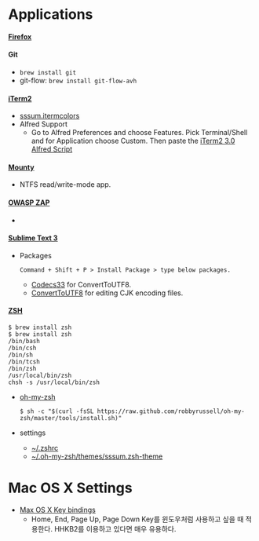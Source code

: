 # Applications

#### [Firefox](https://www.mozilla.org)

#### Git
- ```brew install git```
- git-flow: ```brew install git-flow-avh```

#### [iTerm2](https://www.iterm2.com)
- [sssum.itermcolors](https://github.com/iandmyhand/settings/blob/master/MacOSX/sssum.itermcolors)
- Alfred Support
    - Go to Alfred Preferences and choose Features. Pick Terminal/Shell and for Application choose Custom. Then paste the [iTerm2 3.0 Alfred Script](https://github.com/iandmyhand/settings/blob/master/MacOSX/iTerm2-3.0AlfredScript.txt)

#### [Mounty](http://www.enjoygineering.com/mounty/)
- NTFS read/write-mode app.

#### [OWASP ZAP](https://github.com/zaproxy/zaproxy)
- 

#### [Sublime Text 3](http://www.sublimetext.com/3)
- Packages

    ```
    Command + Shift + P > Install Package > type below packages.
    ```
    
    - [Codecs33](https://github.com/seanliang/Codecs33/tree/osx) for ConvertToUTF8.
    - [ConvertToUTF8](https://github.com/seanliang/ConvertToUTF8) for editing CJK encoding files.

#### [ZSH](https://en.wikipedia.org/wiki/Z_shell)
  
```
$ brew install zsh
$ brew install zsh
/bin/bash
/bin/csh
/bin/sh
/bin/tcsh
/bin/zsh
/usr/local/bin/zsh
chsh -s /usr/local/bin/zsh
```
    
- [oh-my-zsh](https://github.com/robbyrussell/oh-my-zsh)
    
    ```
    $ sh -c "$(curl -fsSL https://raw.github.com/robbyrussell/oh-my-zsh/master/tools/install.sh)"
    ```
    
- settings
    - [~/.zshrc](https://github.com/iandmyhand/settings/blob/master/MacOSX/.zshrc)
    - [~/.oh-my-zsh/themes/sssum.zsh-theme](https://github.com/iandmyhand/settings/blob/master/MacOSX/sssum.zsh-theme)


# Mac OS X Settings

- [Max OS X Key bindings](https://github.com/iandmyhand/settings/blob/master/MacOSX/MacOSXKeyBinding.md)
    - Home, End, Page Up, Page Down Key를 윈도우처럼 사용하고 싶을 때 적용한다. HHKB2를 이용하고 있다면 매우 유용하다.
